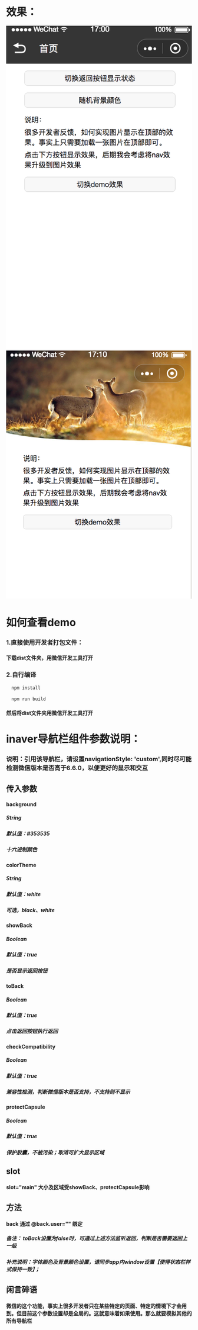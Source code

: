 # 效果：

<img src="./screenshot/screenshot1.png"/>

<img src="./screenshot/screenshot2.png"/>

#  如何查看demo

### 1.直接使用开发者打包文件：
####  下载dist文件夹，用微信开发工具打开

### 2.自行编译
```console
  npm install
``` 
```console
  npm run build
``` 
####  然后将dist文件夹用微信开发工具打开


# inaver导航栏组件参数说明：

### 说明：引用该导航栏，请设置navigationStyle: 'custom',同时尽可能检测微信版本是否高于6.6.0，以便更好的显示和交互

## 传入参数

#### background 
##### String 
##### 默认值：#353535 
##### 十六进制颜色 

#### colorTheme 
##### String 
##### 默认值：white 
##### 可选，black、white 

#### showBack 
##### Boolean 
##### 默认值：true 
##### 是否显示返回按钮 

#### toBack 
##### Boolean 
##### 默认值：true 
##### 点击返回按钮执行返回 

#### checkCompatibility 
##### Boolean 
##### 默认值：true 
##### 兼容性检测，判断微信版本是否支持，不支持则不显示 

#### protectCapsule 
##### Boolean 
##### 默认值：true 
##### 保护胶囊，不被污染；取消可扩大显示区域 


## slot

#### slot="main" 大小及区域受showBack、protectCapsule影响

## 方法

#### back   通过 @back.user="" 绑定
##### 备注： toBack设置为false时，可通过上述方法监听返回，判断是否需要返回上一级


##### 补充说明：字体颜色及背景颜色设置，请同步app内window设置【使得状态栏样式保持一致】；


## 闲言碎语
#### 微信的这个功能，事实上很多开发者只在某些特定的页面、特定的情境下才会用到。但目前这个参数设置却是全局的。这就意味着如果使用。那么就要模拟其他的所有导航栏


